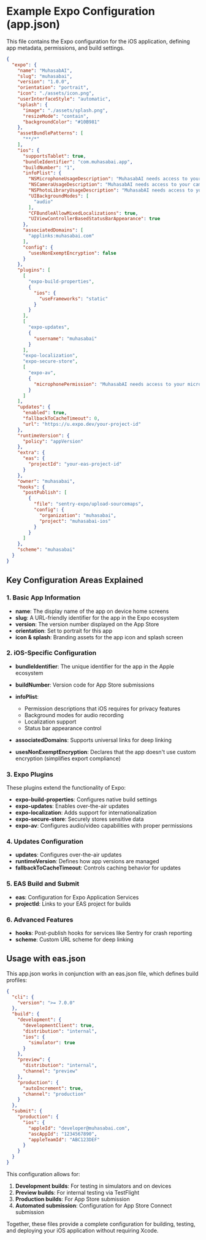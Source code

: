 # Example Expo Configuration (app.json)

This file contains the Expo configuration for the iOS application, defining app metadata, permissions, and build settings.

```json
{
  "expo": {
    "name": "MuhasabAI",
    "slug": "muhasabai",
    "version": "1.0.0",
    "orientation": "portrait",
    "icon": "./assets/icon.png",
    "userInterfaceStyle": "automatic",
    "splash": {
      "image": "./assets/splash.png",
      "resizeMode": "contain",
      "backgroundColor": "#10B981"
    },
    "assetBundlePatterns": [
      "**/*"
    ],
    "ios": {
      "supportsTablet": true,
      "bundleIdentifier": "com.muhasabai.app",
      "buildNumber": "1",
      "infoPlist": {
        "NSMicrophoneUsageDescription": "MuhasabAI needs access to your microphone for recording voice reflections",
        "NSCameraUsageDescription": "MuhasabAI needs access to your camera for profile photos",
        "NSPhotoLibraryUsageDescription": "MuhasabAI needs access to your photo library for profile photos",
        "UIBackgroundModes": [
          "audio"
        ],
        "CFBundleAllowMixedLocalizations": true,
        "UIViewControllerBasedStatusBarAppearance": true
      },
      "associatedDomains": [
        "applinks:muhasabai.com"
      ],
      "config": {
        "usesNonExemptEncryption": false
      }
    },
    "plugins": [
      [
        "expo-build-properties",
        {
          "ios": {
            "useFrameworks": "static"
          }
        }
      ],
      [
        "expo-updates",
        {
          "username": "muhasabai"
        }
      ],
      "expo-localization",
      "expo-secure-store",
      [
        "expo-av",
        {
          "microphonePermission": "MuhasabAI needs access to your microphone for recording voice reflections."
        }
      ]
    ],
    "updates": {
      "enabled": true,
      "fallbackToCacheTimeout": 0,
      "url": "https://u.expo.dev/your-project-id"
    },
    "runtimeVersion": {
      "policy": "appVersion"
    },
    "extra": {
      "eas": {
        "projectId": "your-eas-project-id"
      }
    },
    "owner": "muhasabai",
    "hooks": {
      "postPublish": [
        {
          "file": "sentry-expo/upload-sourcemaps",
          "config": {
            "organization": "muhasabai",
            "project": "muhasabai-ios"
          }
        }
      ]
    },
    "scheme": "muhasabai"
  }
}
```

## Key Configuration Areas Explained

### 1. Basic App Information

- **name**: The display name of the app on device home screens
- **slug**: A URL-friendly identifier for the app in the Expo ecosystem
- **version**: The version number displayed on the App Store
- **orientation**: Set to portrait for this app
- **icon & splash**: Branding assets for the app icon and splash screen

### 2. iOS-Specific Configuration

- **bundleIdentifier**: The unique identifier for the app in the Apple ecosystem
- **buildNumber**: Version code for App Store submissions
- **infoPlist**: 
  - Permission descriptions that iOS requires for privacy features
  - Background modes for audio recording
  - Localization support
  - Status bar appearance control

- **associatedDomains**: Supports universal links for deep linking
- **usesNonExemptEncryption**: Declares that the app doesn't use custom encryption (simplifies export compliance)

### 3. Expo Plugins

These plugins extend the functionality of Expo:

- **expo-build-properties**: Configures native build settings
- **expo-updates**: Enables over-the-air updates
- **expo-localization**: Adds support for internationalization
- **expo-secure-store**: Securely stores sensitive data
- **expo-av**: Configures audio/video capabilities with proper permissions

### 4. Updates Configuration

- **updates**: Configures over-the-air updates
- **runtimeVersion**: Defines how app versions are managed
- **fallbackToCacheTimeout**: Controls caching behavior for updates

### 5. EAS Build and Submit

- **eas**: Configuration for Expo Application Services
- **projectId**: Links to your EAS project for builds

### 6. Advanced Features

- **hooks**: Post-publish hooks for services like Sentry for crash reporting
- **scheme**: Custom URL scheme for deep linking

## Usage with eas.json

This app.json works in conjunction with an eas.json file, which defines build profiles:

```json
{
  "cli": {
    "version": ">= 7.0.0"
  },
  "build": {
    "development": {
      "developmentClient": true,
      "distribution": "internal",
      "ios": {
        "simulator": true
      }
    },
    "preview": {
      "distribution": "internal",
      "channel": "preview"
    },
    "production": {
      "autoIncrement": true,
      "channel": "production"
    }
  },
  "submit": {
    "production": {
      "ios": {
        "appleId": "developer@muhasabai.com",
        "ascAppId": "1234567890",
        "appleTeamId": "ABC123DEF"
      }
    }
  }
}
```

This configuration allows for:

1. **Development builds**: For testing in simulators and on devices
2. **Preview builds**: For internal testing via TestFlight
3. **Production builds**: For App Store submission
4. **Automated submission**: Configuration for App Store Connect submission

Together, these files provide a complete configuration for building, testing, and deploying your iOS application without requiring Xcode. 